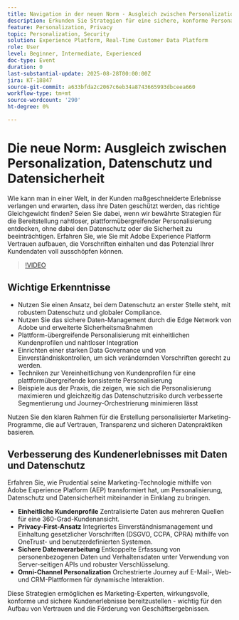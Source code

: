 ```yaml
---
title: Navigation in der neuen Norm - Ausgleich zwischen Personalization, Datenschutz und Datensicherheit
description: Erkunden Sie Strategien für eine sichere, konforme Personalisierung bei gleichzeitigem Schutz der Kundendaten und Aufbau von Vertrauen mit Adobe Experience Platform.
feature: Personalization, Privacy
topic: Personalization, Security
solution: Experience Platform, Real-Time Customer Data Platform
role: User
level: Beginner, Intermediate, Experienced
doc-type: Event
duration: 0
last-substantial-update: 2025-08-28T00:00:00Z
jira: KT-18847
source-git-commit: a633bfda2c2067c6eb34a8743665993dbceea660
workflow-type: tm+mt
source-wordcount: '290'
ht-degree: 0%

---
```



# Die neue Norm: Ausgleich zwischen Personalization, Datenschutz und Datensicherheit

Wie kann man in einer Welt, in der Kunden maßgeschneiderte Erlebnisse verlangen und erwarten, dass ihre Daten geschützt werden, das richtige Gleichgewicht finden? Seien Sie dabei, wenn wir bewährte Strategien für die Bereitstellung nahtloser, plattformübergreifender Personalisierung entdecken, ohne dabei den Datenschutz oder die Sicherheit zu beeinträchtigen. Erfahren Sie, wie Sie mit Adobe Experience Platform Vertrauen aufbauen, die Vorschriften einhalten und das Potenzial Ihrer Kundendaten voll ausschöpfen können.

>[!VIDEO](https://video.tv.adobe.com/v/3471328/?learn=on&enablevpops)

## Wichtige Erkenntnisse

* Nutzen Sie einen Ansatz, bei dem Datenschutz an erster Stelle steht, mit robustem Datenschutz und globaler Compliance.
* Nutzen Sie das sichere Daten-Management durch die Edge Network von Adobe und erweiterte Sicherheitsmaßnahmen
* Plattform-übergreifende Personalisierung mit einheitlichen Kundenprofilen und nahtloser Integration
* Einrichten einer starken Data Governance und von Einverständniskontrollen, um sich verändernden Vorschriften gerecht zu werden.
* Techniken zur Vereinheitlichung von Kundenprofilen für eine plattformübergreifende konsistente Personalisierung
* Beispiele aus der Praxis, die zeigen, wie sich die Personalisierung maximieren und gleichzeitig das Datenschutzrisiko durch verbesserte Segmentierung und Journey-Orchestrierung minimieren lässt

Nutzen Sie den klaren Rahmen für die Erstellung personalisierter Marketing-Programme, die auf Vertrauen, Transparenz und sicheren Datenpraktiken basieren.

## Verbesserung des Kundenerlebnisses mit Daten und Datenschutz

Erfahren Sie, wie Prudential seine Marketing-Technologie mithilfe von Adobe Experience Platform (AEP) transformiert hat, um Personalisierung, Datenschutz und Datensicherheit miteinander in Einklang zu bringen.

* **Einheitliche Kundenprofile** Zentralisierte Daten aus mehreren Quellen für eine 360-Grad-Kundenansicht.
* **Privacy-First-Ansatz** Integriertes Einverständnismanagement und Einhaltung gesetzlicher Vorschriften (DSGVO, CCPA, CPRA) mithilfe von OneTrust- und benutzerdefinierten Systemen.
* **Sichere Datenverarbeitung** Entkoppelte Erfassung von personenbezogenen Daten und Verhaltensdaten unter Verwendung von Server-seitigen APIs und robuster Verschlüsselung.
* **Omni-Channel Personalization** Orchestrierte Journey auf E-Mail-, Web- und CRM-Plattformen für dynamische Interaktion.

Diese Strategien ermöglichen es Marketing-Experten, wirkungsvolle, konforme und sichere Kundenerlebnisse bereitzustellen - wichtig für den Aufbau von Vertrauen und die Förderung von Geschäftsergebnissen.

